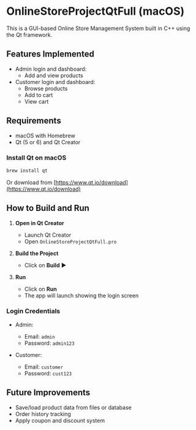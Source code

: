 # OnlineStoreProjectQtFull (macOS)

This is a GUI-based Online Store Management System built in C++ using the Qt framework.

## Features Implemented
- Admin login and dashboard:
  - Add and view products
- Customer login and dashboard:
  - Browse products
  - Add to cart
  - View cart

## Requirements

- macOS with Homebrew
- Qt (5 or 6) and Qt Creator

### Install Qt on macOS
```bash
brew install qt
```

Or download from [https://www.qt.io/download](https://www.qt.io/download)

## How to Build and Run

1. **Open in Qt Creator**
   - Launch Qt Creator
   - Open `OnlineStoreProjectQtFull.pro`

2. **Build the Project**
   - Click on **Build** ▶️

3. **Run**
   - Click on **Run**
   - The app will launch showing the login screen

### Login Credentials

- Admin:
  - Email: `admin`
  - Password: `admin123`

- Customer:
  - Email: `customer`
  - Password: `cust123`

## Future Improvements
- Save/load product data from files or database
- Order history tracking
- Apply coupon and discount system

